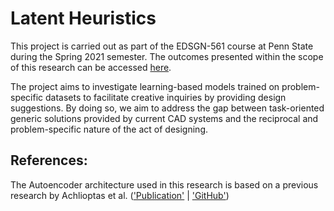 # Latent Heuristics

This project is carried out as part of the EDSGN-561 course at Penn State during the Spring 2021 semester. The outcomes presented within the scope of this research can be accessed [here](https://ozgucbertug.github.io/latentHeuristics/).

The project aims to investigate learning-based models trained on problem-specific datasets to facilitate creative inquiries by providing design suggestions. By doing so, we aim to address the gap between task-oriented generic solutions provided by current CAD systems and the reciprocal and problem-specific nature of the act of designing.

## References:
The Autoencoder architecture used in this research is based on a previous research by Achlioptas et al. (['Publication'](https://arxiv.org/abs/1707.02392) | ['GitHub'](https://github.com/optas/latent_3d_points))
